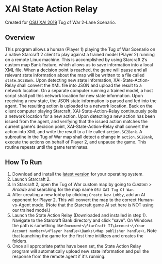 # XAI State Action Relay

Created for [OSU XAI 2019](https://github.com/osu-xai) Tug of War 2-Lane Scenario.

## Overview
This program allows a human (Player 1) playing the Tug of War Scenario on a native Starcraft 2 client to play against a trained model (Player 2) running on a remote Linux machine.
This is accomplished by using Starcraft 2’s custom map Bank feature, which allows us to save information into a local XML file.
When a decision point is reached, the game will pause and all relevant state information about the map will be written to a file called `state.SC2Bank`.
Upon detecting new state information, XAI-State-Action-Relay shall convert the XML file into JSON and upload the result to a network location.
On a separate computer running a trained model, a host script shall poll this network location for new state information.
Upon receiving a new state, the JSON state information is parsed and fed into the agent.
The resulting action is uploaded to a network location.
Back on the client computer playing Starcraft, XAI-State-Action-Relay continuously polls a network location for a new action.
Upon detecting a new action has been issued from the agent, and verifying that the issued action matches the current game's decision point, XAI-State-Action-Relay shall convert the action into XML and write the result to a file called `action.SC2Bank`.
A subroutine in the Tug of War map shall detect a change in `action.SC2Bank`, execute the actions on behalf of Player 2, and unpause the game.
This routine repeats until the game terminates.

## How To Run
1. Download and install the [latest version](https://github.com/khlam/XAI-State-Action-Relay/releases/latest) for your operating system.
2. Launch Starcraft 2.
3. In Starcraft 2, open the Tug of War custom map by going to *Custom* > *Arcade* and searching for the map name `OSU XAI Tug Of War`.
4. After creating a new lobby by clicking `Create New Lobby`, add an AI opponent for Player 2. This will convert the map to the correct Human-vs-Agent mode. (Note that the Starcraft game AI set here is NOT using our trained model.)
5. Launch the State Action Relay (Downloaded and installed in step 1). Navigate to the Starcraft Bank directory and click "save". On Windows the path is something like `Documents\StarCraft II\Accounts\<Your Account number>\<Player handle>\Banks\<Map publisher handle>\`. Note that launching the game for the first time initilizes and creates the folders.
6. Once all appropriate paths have been set, the State Action Relay program will automatically upload new state information and pull the response from the remote agent if it's running.
